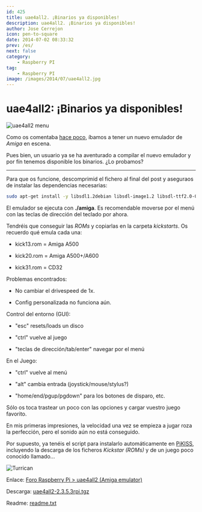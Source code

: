 ```yaml
---
id: 425
title: uae4all2. ¡Binarios ya disponibles!
description: uae4all2. ¡Binarios ya disponibles!
author: Jose Cerrejon
icon: pen-to-square
date: 2014-07-02 08:33:32
prev: /es/
next: false
category:
    - Raspberry PI
tag:
    - Raspberry PI
image: /images/2014/07/uae4all2.jpg
---
```


# uae4all2: ¡Binarios ya disponibles!

![uae4all2 menu](/images/2014/07/uae4all2.jpg)

Como os comentaba [hace poco](/post.php?id=421), íbamos a tener un nuevo emulador de _Amiga_ en escena.

Pues bien, un usuario ya se ha aventurado a compilar el nuevo emulador y por fín tenemos disponible los binarios. ¿Lo probamos?

---

Para que os funcione, descomprimid el fichero al final del post y aseguraos de instalar las dependencias necesarias:

```bash
sudo apt-get install -y libsdl1.2debian libsdl-image1.2 libsdl-ttf2.0-0 libguichan-0.8.1-1 libguichan-sdl-0.8.1-1
```

El emulador se ejecuta con **./amiga**. Es recomendable moverse por el menú con las teclas de dirección del teclado por ahora.

Tendréis que conseguir las _ROMs_ y copiarlas en la carpeta _kickstarts_. Os recuerdo qué emula cada una:

-   kick13.rom = Amiga A500

-   kick20.rom = Amiga A500+/A600

-   kick31.rom = CD32

Problemas encontrados:

-   No cambiar el drivespeed de 1x.

-   Config personalizada no funciona aún.

Control del entorno (GUI):

-   "esc" resets/loads un disco

-   "ctrl" vuelve al juego

-   "teclas de dirección/tab/enter" navegar por el menú

En el Juego:

-   "ctrl" vuelve al menú

-   "alt" cambia entrada (joystick/mouse/stylus?)

-   "home/end/pgup/pgdown" para los botones de disparo, etc.

Sólo os toca trastear un poco con las opciones y cargar vuestro juego favorito.

En mis primeras impresiones, la velocidad una vez se empieza a jugar roza la perfección, pero el sonido aún no está conseguido.

Por supuesto, ya tenéis el script para instalarlo automáticamente en [PiKISS](/post.php?id=409), incluyendo la descarga de los ficheros _Kickstar (ROMs)_ y de un juego poco conocido llamado...

![Turrican](/images/2014/07/turrican.png)

Enlace: [Foro Raspberry Pi > uae4all2 (Amiga emulator)](https://www.raspberrypi.org/forums/viewtopic.php?f=78&t=80602)

Descarga: [uae4all2-2.3.5.3rpi.tgz](ftp://researchlab.spdns.de/rpi/uae4all2/uae4all2-2.3.5.3rpi.tgz)

Readme: [readme.txt](ftp://researchlab.spdns.de/rpi/uae4all2/readme.txt)
